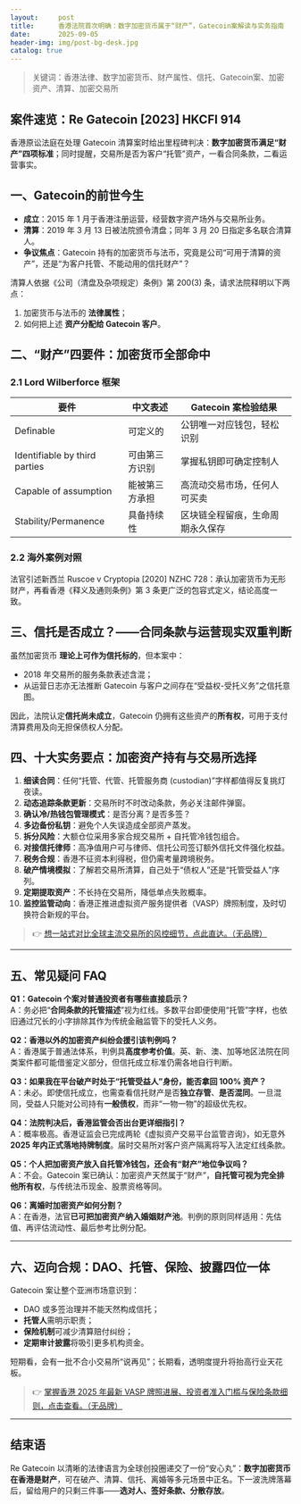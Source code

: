 ```yaml
---
layout:     post
title:      香港法院首次明确：数字加密货币属于“财产”，Gatecoin案解读与实务指南
date:       2025-09-05
header-img: img/post-bg-desk.jpg
catalog: true
---
```


> 关键词：香港法律、数字加密货币、财产属性、信托、Gatecoin案、加密资产、清算、加密交易所

## 案件速览：Re Gatecoin \[2023\] HKCFI 914  
香港原讼法庭在处理 Gatecoin 清算案时给出里程碑判决：**数字加密货币满足“财产”四项标准**；同时提醒，交易所是否为客户“托管”资产，一看合同条款，二看运营事实。

## 一、Gatecoin的前世今生  
- **成立**：2015 年 1 月于香港注册运营，经营数字资产场外与交易所业务。  
- **清算**：2019 年 3 月 13 日被法院颁令清盘；同年 3 月 20 日指定多名联合清算人。  
- **争议焦点**：Gatecoin 持有的加密货币与法币，究竟是公司“可用于清算的资产”，还是“为客户托管、不能动用的信托财产”？  

清算人依据《公司（清盘及杂项规定）条例》第 200(3) 条，请求法院释明以下两点：  
1. 加密货币与法币的 **法律属性**；  
2. 如何把上述 **资产分配给 Gatecoin 客户**。

## 二、“财产”四要件：加密货币全部命中  

### 2.1 Lord Wilberforce 框架  
| 要件               | 中文表述           | Gatecoin 案检验结果                          |
|--------------------|--------------------|---------------------------------------------|
| Definable          | 可定义的           | 公钥唯一对应钱包，轻松识别                  |
| Identifiable by third parties | 可由第三方识别 | 掌握私钥即可确定控制人                    |
| Capable of assumption | 能被第三方承担   | 高流动交易市场，任何人可买卖                |
| Stability/Permanence | 具备持续性       | 区块链全程留痕，生命周期永久保存            |

### 2.2 海外案例对照  
法官引述新西兰 Ruscoe v Cryptopia \[2020\] NZHC 728：承认加密货币为无形财产，再看香港《释义及通则条例》第 3 条更广泛的包容式定义，结论高度一致。

## 三、信托是否成立？——合同条款与运营现实双重判断  

虽然加密货币 **理论上可作为信托标的**，但本案中：  

- 2018 年交易所的服务条款表述含混；  
- 从运营日志亦无法推断 Gatecoin 与客户之间存在“受益权-受托义务”之信托意图。  

因此，法院认定**信托尚未成立**，Gatecoin 仍拥有这些资产的**所有权**，可用于支付清算费用及向无担保债权人分配。  

## 四、十大实务要点：加密资产持有与交易所选择  

1. **细读合同**：任何“托管、代管、托管服务商 (custodian)”字样都值得反复挑灯夜读。  
2. **动态追踪条款更新**：交易所时不时改动条款，务必关注邮件弹窗。  
3. **确认冷/热钱包管理模式**：是否分离？是否多签？  
4. **多边备份私钥**：避免个人失误造成全部资产蒸发。  
5. **拆分风险**：大额仓位采用多家合规交易所 + 自托管冷钱包组合。  
6. **对接信托律师**：高净值用户可与律师、信托公司签订额外信托文件强化权益。  
7. **税务合规**：香港不征资本利得税，但仍需考量跨境税务。  
8. **破产情境模拟**：了解若交易所清算，自己处于“债权人”还是“托管受益人”序列。  
9. **定期提取资产**：不长持在交易所，降低单点失败概率。  
10. **监控监管动向**：香港正推进虚拟资产服务提供者（VASP）牌照制度，及时切换符合新规的平台。

> 👉 [想一站式对比全球主流交易所的风控细节，点此直达。（无品牌）](https://okxdog.com/)

---

## 五、常见疑问 FAQ  

**Q1：Gatecoin 个案对普通投资者有哪些直接启示？**  
A：务必把“**合同条款的托管描述**”视为红线。多数平台即便使用“托管”字样，也依旧通过冗长的小字排除其作为传统金融监管下的受托人义务。

**Q2：香港以外的加密资产纠纷会援引该判例吗？**  
A：香港属于普通法体系，判例具**高度参考价值**。英、新、澳、加等地区法院在同类案件都可能借鉴定义部分，但信托成立标准仍需各地自行判断。

**Q3：如果我在平台破产时处于“托管受益人”身份，能否拿回 100% 资产？**  
A：未必。即使信托成立，也需查看信托财产是否**独立存管**、**是否混同**。一旦混同，受益人只能对公司持有**一般债权**，而非“一物一物”的超级优先权。

**Q4：法院判决后，香港监管会否出台更详细指引？**  
A：概率极高。香港证监会已完成两轮《虚拟资产交易平台监管咨询》，如无意外**2025 年内正式落地持牌制度**。届时交易所对客户资产隔离将写入法定红线条款。

**Q5：个人把加密资产放入自托管冷钱包，还会有“财产”地位争议吗？**  
A：不会。Gatecoin 案已确认：加密资产天然属于“财产”，**自托管可视为完全排他所有权**，与传统法币现金、股票资格等同。

**Q6：离婚时加密资产如何分割？**  
A：在香港，法官**已可把加密资产纳入婚姻财产池**。判例的原则同样适用：先估值、再评估流动性、最后参考比例分配。

---

## 六、迈向合规：DAO、托管、保险、披露四位一体  

Gatecoin 案让整个亚洲市场意识到：  
- DAO 或多签治理并不能天然构成信托；  
- **托管人**需明示职责；  
- **保险机制**可减少清算赔付纠纷；  
- **定期审计披露**将吸引更多机构资金。  

短期看，会有一批不合小交易所“说再见”；长期看，透明度提升将抬高行业天花板。

> 👉 [掌握香港 2025 年最新 VASP 牌照进展、投资者准入门槛与保险条款细则，点击查看。（无品牌）](https://okxdog.com/)

---

## 结束语  
Re Gatecoin 以清晰的法律语言为全球创投圈递交了一份“安心丸”：**数字加密货币在香港是财产**，可在破产、清算、信托、离婚等多元场景中正名。下一波洗牌落幕后，留给用户的只剩三件事——**选对人、签好条款、分散存放**。